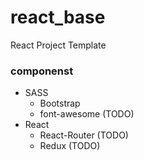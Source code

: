 # react_base
React Project Template

### componenst

- SASS
  - Bootstrap
  - font-awesome (TODO)
- React
  - React-Router (TODO)
  - Redux (TODO)
